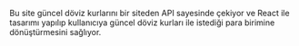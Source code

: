 Bu site güncel döviz kurlarını bir siteden API sayesinde çekiyor ve React ile tasarımı yapılıp kullanıcıya güncel döviz kurları ile istediği para birimine dönüştürmesini sağlıyor.
